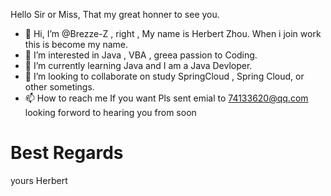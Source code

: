 Hello Sir or Miss,
That my great honner to see you.
- 👋 Hi, I’m @Brezze-Z , right , My name is Herbert Zhou. When i join work this is become my name.
- 👀 I’m interested in Java , VBA , greea passion to Coding.
- 🌱 I’m currently learning Java and I am a Java Devloper.
- 💞️ I’m looking to collaborate on study SpringCloud , Spring Cloud, or other sometings.
- 📫 How to reach me  If you want Pls sent emial to 74133620@qq.com 
      looking forword to hearing you from soon

<h1>Best Regards</h1>
yours Herbert 

